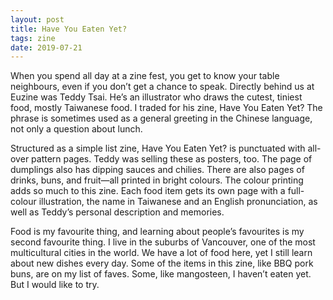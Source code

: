 ```yaml
---
layout: post
title: Have You Eaten Yet?
tags: zine
date: 2019-07-21
---
```


When you spend all day at a zine fest, you get to know your table neighbours, even if you don’t get a chance to speak. Directly behind us at Euzine was Teddy Tsai. He’s an illustrator who draws the cutest, tiniest food, mostly Taiwanese food. I traded for his zine, Have You Eaten Yet? The phrase is sometimes used as a general greeting in the Chinese language, not only a question about lunch.

Structured as a simple list zine, Have You Eaten Yet? is punctuated with all-over pattern pages. Teddy was selling these as posters, too. The page of dumplings also has dipping sauces and chilies. There are also pages of drinks, buns, and fruit—all printed in bright colours. The colour printing adds so much to this zine. Each food item gets its own page with a full-colour illustration, the name in Taiwanese and an English pronunciation, as well as Teddy’s personal description and memories. 

Food is my favourite thing, and learning about people’s favourites is my second favourite thing. I live in the suburbs of Vancouver, one of the most multicultural cities in the world. We have a lot of food here, yet I still learn about new dishes every day. Some of the items in this zine, like BBQ pork buns, are on my list of faves. Some, like mangosteen, I haven’t eaten yet. But I would like to try.
